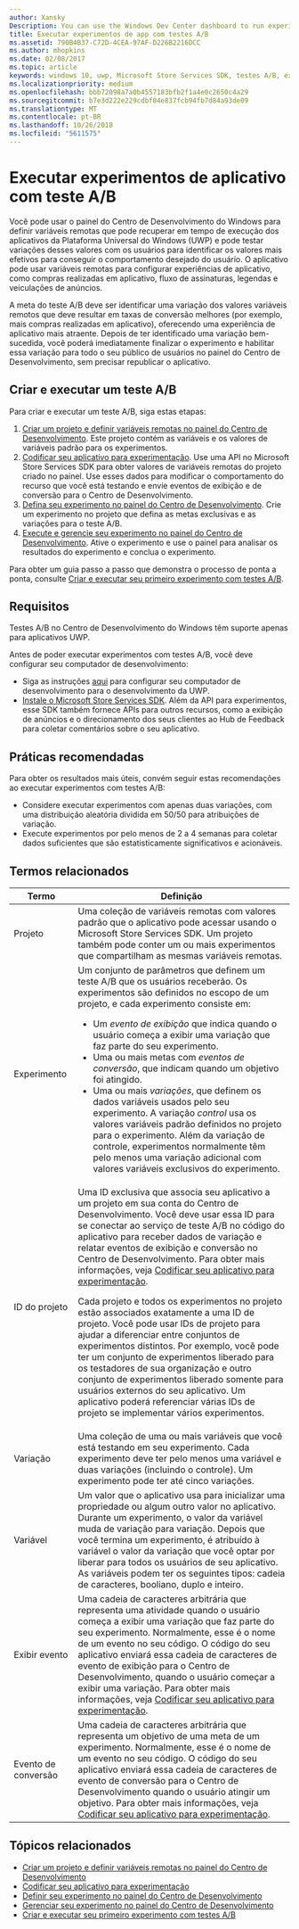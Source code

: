 ```yaml
---
author: Xansky
Description: You can use the Windows Dev Center dashboard to run experiments for your Universal Windows Platform (UWP) apps with A/B testing.
title: Executar experimentos de app com testes A/B
ms.assetid: 790B4B37-C72D-4CEA-97AF-D226B2216DCC
ms.author: mhopkins
ms.date: 02/08/2017
ms.topic: article
keywords: windows 10, uwp, Microsoft Store Services SDK, testes A/B, experimentos
ms.localizationpriority: medium
ms.openlocfilehash: bbb72098a7a0b4557183bfb2f1a4e0c2650c4a29
ms.sourcegitcommit: b7e3d222e229cdbf04e837fcb94fb7d84a93de09
ms.translationtype: MT
ms.contentlocale: pt-BR
ms.lasthandoff: 10/26/2018
ms.locfileid: "5611575"
---
```

# <a name="run-app-experiments-with-ab-testing"></a>Executar experimentos de aplicativo com teste A/B

Você pode usar o painel do Centro de Desenvolvimento do Windows para definir variáveis remotas que pode recuperar em tempo de execução dos aplicativos da Plataforma Universal do Windows (UWP) e pode testar variações desses valores com os usuários para identificar os valores mais efetivos para conseguir o comportamento desejado do usuário. O aplicativo pode usar variáveis remotas para configurar experiências de aplicativo, como compras realizadas em aplicativo, fluxo de assinaturas, legendas e veiculações de anúncios.

A meta do teste A/B deve ser identificar uma variação dos valores variáveis remotos que deve resultar em taxas de conversão melhores (por exemplo, mais compras realizadas em aplicativo), oferecendo uma experiência de aplicativo mais atraente. Depois de ter identificado uma variação bem-sucedida, você poderá imediatamente finalizar o experimento e habilitar essa variação para todo o seu público de usuários no painel do Centro de Desenvolvimento, sem precisar republicar o aplicativo.

## <a name="create-and-run-an-ab-test"></a>Criar e executar um teste A/B

Para criar e executar um teste A/B, siga estas etapas:

1. [Criar um projeto e definir variáveis remotas no painel do Centro de Desenvolvimento](create-a-project-and-define-remote-variables-in-the-dev-center-dashboard.md). Este projeto contém as variáveis e os valores de variáveis padrão para os experimentos.  
2. [Codificar seu aplicativo para experimentação](code-your-experiment-in-your-app.md). Use uma API no Microsoft Store Services SDK para obter valores de variáveis remotas do projeto criado no painel. Use esses dados para modificar o comportamento do recurso que você está testando e envie eventos de exibição e de conversão para o Centro de Desenvolvimento.
3. [Defina seu experimento no painel do Centro de Desenvolvimento](define-your-experiment-in-the-dev-center-dashboard.md). Crie um experimento no projeto que defina as metas exclusivas e as variações para o teste A/B.
4. [Execute e gerencie seu experimento no painel do Centro de Desenvolvimento](manage-your-experiment.md). Ative o experimento e use o painel para analisar os resultados do experimento e conclua o experimento.

Para obter um guia passo a passo que demonstra o processo de ponta a ponta, consulte [Criar e executar seu primeiro experimento com testes A/B](create-and-run-your-first-experiment-with-a-b-testing.md).

## <a name="requirements"></a>Requisitos

Testes A/B no Centro de Desenvolvimento do Windows têm suporte apenas para aplicativos UWP.

Antes de poder executar experimentos com testes A/B, você deve configurar seu computador de desenvolvimento:

* Siga as instruções [aqui](../get-started/get-set-up.md) para configurar seu computador de desenvolvimento para o desenvolvimento da UWP.
* [Instale o Microsoft Store Services SDK](microsoft-store-services-sdk.md#install-the-sdk). Além da API para experimentos, esse SDK também fornece APIs para outros recursos, como a exibição de anúncios e o direcionamento dos seus clientes ao Hub de Feedback para coletar comentários sobre o seu aplicativo.

## <a name="best-practices"></a>Práticas recomendadas

Para obter os resultados mais úteis, convém seguir estas recomendações ao executar experimentos com testes A/B:

* Considere executar experimentos com apenas duas variações, com uma distribuição aleatória dividida em 50/50 para atribuições de variação.
* Execute experimentos por pelo menos de 2 a 4 semanas para coletar dados suficientes que são estatisticamente significativos e acionáveis.

<span id="terms" />

## <a name="related-terms"></a>Termos relacionados

|  Termo  |  Definição  |
|--------|--------------|
| Projeto    |   Uma coleção de variáveis remotas com valores padrão que o aplicativo pode acessar usando o Microsoft Store Services SDK. Um projeto também pode conter um ou mais experimentos que compartilham as mesmas variáveis remotas.  |
| Experimento    |   Um conjunto de parâmetros que definem um teste A/B que os usuários receberão. Os experimentos são definidos no escopo de um projeto, e cada experimento consiste em: <p></p><ul><li>Um *evento de exibição* que indica quando o usuário começa a exibir uma variação que faz parte do seu experimento.</li><li>Uma ou mais metas com *eventos de conversão*, que indicam quando um objetivo foi atingido.</li><li>Uma ou mais *variações*, que definem os dados variáveis usados pelo seu experimento. A variação *control* usa os valores variáveis padrão definidos no projeto para o experimento. Além da variação de controle, experimentos normalmente têm pelo menos uma variação adicional com valores variáveis exclusivos do experimento. </li></ul>          |
| ID do projeto    |   Uma ID exclusiva que associa seu aplicativo a um projeto em sua conta do Centro de Desenvolvimento. Você deve usar essa ID para se conectar ao serviço de teste A/B no código do aplicativo para receber dados de variação e relatar eventos de exibição e conversão no Centro de Desenvolvimento. Para obter mais informações, veja [Codificar seu aplicativo para experimentação](code-your-experiment-in-your-app.md).<p></p><p>Cada projeto e todos os experimentos no projeto estão associados exatamente a uma ID de projeto. Você pode usar IDs de projeto para ajudar a diferenciar entre conjuntos de experimentos distintos. Por exemplo, você pode ter um conjunto de experimentos liberado para os testadores de sua organização e outro conjunto de experimentos liberado somente para usuários externos do seu aplicativo.  Um aplicativo poderá referenciar várias IDs de projeto se implementar vários experimentos.</p>         |
| Variação    |   Uma coleção de uma ou mais variáveis que você está testando em seu experimento. Cada experimento deve ter pelo menos uma variável e duas variações (incluindo o controle). Um experimento pode ter até cinco variações.           |
| Variável    |  Um valor que o aplicativo usa para inicializar uma propriedade ou algum outro valor no aplicativo. Durante um experimento, o valor da variável muda de variação para variação. Depois que você termina um experimento, é atribuído à variável o valor da variação que você optar por liberar para todos os usuários de seu aplicativo. As variáveis podem ter os seguintes tipos: cadeia de caracteres, booliano, duplo e inteiro.
| Exibir evento    |  Uma cadeia de caracteres arbitrária que representa uma atividade quando o usuário começa a exibir uma variação que faz parte do seu experimento. Normalmente, esse é o nome de um evento no seu código. O código do seu aplicativo enviará essa cadeia de caracteres de evento de exibição para o Centro de Desenvolvimento, quando o usuário começar a exibir uma variação. Para obter mais informações, veja [Codificar seu aplicativo para experimentação](code-your-experiment-in-your-app.md).
| Evento de conversão    |  Uma cadeia de caracteres arbitrária que representa um objetivo de uma meta de um experimento. Normalmente, esse é o nome de um evento no seu código. O código do seu aplicativo enviará essa cadeia de caracteres de evento de conversão para o Centro de Desenvolvimento quando o usuário atingir um objetivo. Para obter mais informações, veja [Codificar seu aplicativo para experimentação](code-your-experiment-in-your-app.md).  

## <a name="related-topics"></a>Tópicos relacionados

* [Criar um projeto e definir variáveis remotas no painel do Centro de Desenvolvimento](create-a-project-and-define-remote-variables-in-the-dev-center-dashboard.md)
* [Codificar seu aplicativo para experimentação](code-your-experiment-in-your-app.md)
* [Definir seu experimento no painel do Centro de Desenvolvimento](define-your-experiment-in-the-dev-center-dashboard.md)
* [Gerenciar seu experimento no painel do Centro de Desenvolvimento](manage-your-experiment.md)
* [Criar e executar seu primeiro experimento com testes A/B](create-and-run-your-first-experiment-with-a-b-testing.md)
